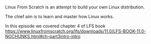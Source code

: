 Linux From Scratch is an attempt to build your own Linux distribution.

The chief aim is to learn and master how Linux works.

In this episode we covered chapter 4 of LFS book https://www.linuxfromscratch.org/lfs/downloads/11.0/LFS-BOOK-11.0-NOCHUNKS.html#ch-part3intro-intro

